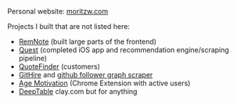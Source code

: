 Personal website: [moritzw.com](https://moritzw.com)

Projects I built that are not listed here:
- [RemNote](https://remnote.com) (built large parts of the frontend)
- [Quest](https://www.getquest.co) (completed iOS app and recommendation engine/scraping pipeline)
- [QuoteFinder](https://quotefinder.co) (customers)
- [GitHire](https://githire.io) and [github follower graph scraper](https://github.com/moritzWa/github-scraper-scripts) 
- [Age Motivation](https://chromewebstore.google.com/detail/age-motivation/febbcejjonlekadhjeldcljckdibjobk/reviews) (Chrome Extension with active users)
- [DeepTable](https://deeptable.app) clay.com but for anything
